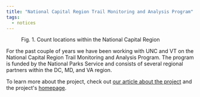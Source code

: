 ```yaml
---
title: "National Capital Region Trail Monitoring and Analysis Program"
tags:
  - notices
---
```


<figure class="align-left">
    <img src="{{ site.url }}{{ site.baseurl }}/assets/images/ncr-map.png" alt="">
    <figcaption>Fig. 1. Count locations within the National Capital Region</figcaption>
</figure>

For the past couple of years we have been working with UNC and VT on the National Capital Region Trail Monitoring and Analysis Program. The program is funded by the National Parks Service and consists of several regional partners within the DC, MD, and VA region.

To learn more about the project, check out [our article about the project](https://trec.pdx.edu/news/washington-dc-data-dashboard-comes-bikeped-portal) and the project's [homepage](https://www.hsrc.unc.edu/our-work/ncr-trail-monitoring-and-analysis-program/).

